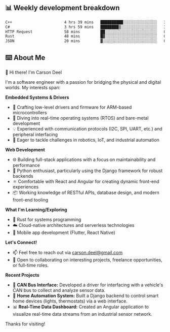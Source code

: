 ## 📊 Weekly development breakdown
<!--START_SECTION:waka-->

```txt
C++                       4 hrs 39 mins   ██████████░░░░░░░░░░░░░░░   39.41 %
C#                        3 hrs 59 mins   ████████▒░░░░░░░░░░░░░░░░   33.73 %
HTTP Request              58 mins         ██░░░░░░░░░░░░░░░░░░░░░░░   08.24 %
Rust                      48 mins         █▓░░░░░░░░░░░░░░░░░░░░░░░   06.90 %
JSON                      20 mins         ▓░░░░░░░░░░░░░░░░░░░░░░░░   02.85 %
```

<!--END_SECTION:waka-->

## ⌨️ About Me
👋 Hi there! I'm Carson Deel

I'm a software engineer with a passion for bridging the physical and digital worlds. My interests span:

**Embedded Systems & Drivers**

* 🔧  Crafting low-level drivers and firmware for ARM-based microcontrollers
* 🤖  Diving into real-time operating systems (RTOS) and bare-metal development
* 💡  Experienced with communication protocols (I2C, SPI, UART, etc.) and peripheral interfacing
* 🚀  Eager to tackle challenges in robotics, IoT, and industrial automation

**Web Development**

* 🌐  Building full-stack applications with a focus on maintainability and performance
* 🐍  Python enthusiast, particularly using the Django framework for robust backends
* ⚛️  Comfortable with React and Angular for creating dynamic front-end experiences
* 📦  Working knowledge of RESTful APIs, database design, and modern front-end tooling

**What I'm Learning/Exploring**

* 🦀  Rust for systems programming
* ☁️  Cloud-native architectures and serverless technologies
* 📱  Mobile app development (Flutter, React Native)

**Let's Connect!**

* 📫  Feel free to reach out via carson.deel@gmail.com
* 💼  Open to collaborating on interesting projects, freelance opportunities, or full-time roles.

**Recent Projects**

* 🚗  **CAN Bus Interface:** Developed a driver for interfacing with a vehicle's CAN bus to collect and analyze sensor data.
* 🏡  **Home Automation System:** Built a Django backend to control smart home devices (lights, thermostats) via a web interface.
* 📊  **Real-Time Data Dashboard:** Created an Angular application to visualize real-time data streams from an industrial sensor network. 

Thanks for visiting! 

